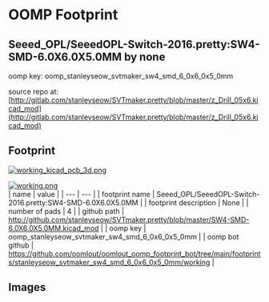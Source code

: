 # OOMP Footprint  
## Seeed_OPL/SeeedOPL-Switch-2016.pretty:SW4-SMD-6.0X6.0X5.0MM  by none  
  
oomp key: oomp_stanleyseow_svtmaker_sw4_smd_6_0x6_0x5_0mm  
  
source repo at: [http://gitlab.com/stanleyseow/SVTmaker.pretty/blob/master/z_Drill_05x6.kicad_mod](http://gitlab.com/stanleyseow/SVTmaker.pretty/blob/master/z_Drill_05x6.kicad_mod)  
## Footprint  
  
[![working_kicad_pcb_3d.png](working_kicad_pcb_3d_600.png)](working_kicad_pcb_3d.png)  
  
[![working.png](working_600.png)](working.png)  
| name | value | 
| --- | --- | 
| footprint name | Seeed_OPL/SeeedOPL-Switch-2016.pretty:SW4-SMD-6.0X6.0X5.0MM | 
| footprint description | None | 
| number of pads | 4 | 
| github path | http://github.com/stanleyseow/SVTmaker.pretty/blob/master/SW4-SMD-6.0X6.0X5.0MM.kicad_mod | 
| oomp key | oomp_stanleyseow_svtmaker_sw4_smd_6_0x6_0x5_0mm | 
| oomp bot github | https://github.com/oomlout/oomlout_oomp_footprint_bot/tree/main/footprints/stanleyseow_svtmaker_sw4_smd_6_0x6_0x5_0mm/working | 
## Images  
